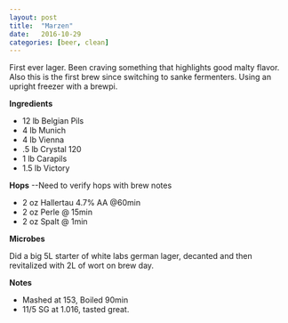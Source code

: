```yaml
---
layout: post
title:  "Marzen"
date:   2016-10-29
categories: [beer, clean]
---
```


First ever lager. Been craving something that highlights good malty flavor. Also this is the first brew since switching to sanke fermenters. Using an upright freezer with a brewpi.

**Ingredients**

* 12 lb Belgian Pils
* 4 lb Munich
* 4 lb Vienna
* .5 lb Crystal 120
* 1 lb Carapils
* 1.5 lb Victory

**Hops**
--Need to verify hops with brew notes
* 2 oz Hallertau 4.7% AA @60min
* 2 oz Perle @ 15min
* 2 oz Spalt @ 1min


**Microbes**

Did a big 5L starter of white labs german lager, decanted and then revitalized with 2L of wort on brew day.

**Notes**

* Mashed at 153, Boiled 90min
* 11/5 SG at 1.016, tasted great.
